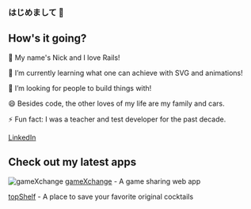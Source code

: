 ### はじめまして 👋
## How's it going?

🔭 My name's Nick and I love Rails!

🌱 I’m currently learning what one can achieve with SVG and animations!

👯 I’m looking for people to build things with!

😄 Besides code, the other loves of my life are my family and cars.

⚡ Fun fact: I was a teacher and test developer for the past decade.

[LinkedIn](https://www.linkedin.com/in/nikoandpiko/ "LinkedIn")

## Check out my latest apps

![gameXchange](https://live.staticflickr.com/65535/50911153543_da124cfc24.jpg "gameXchange")
[gameXchange](https://gamexxxchange.herokuapp.com/ "gameXchange") - A game sharing web app

[topShelf](https://top-shelf.herokuapp.com/ "topShelf") - A place to save your favorite original cocktails
